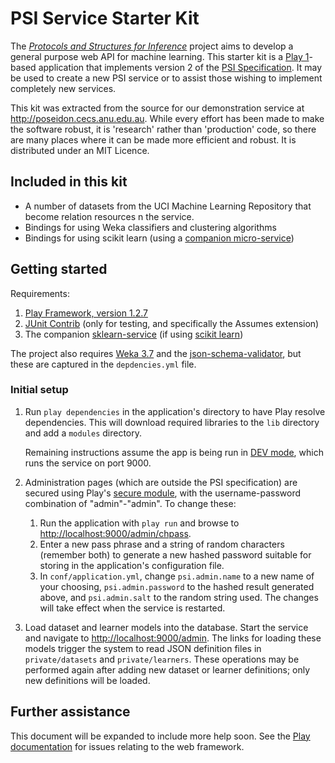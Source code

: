 # PSI Service Starter Kit

The [_Protocols and Structures for Inference_](http://psi.cecs.anu.edu.au) project aims to develop a general purpose web API for machine learning. This starter kit is a [Play 1](http://www.playframework.com/documentation/1.2.7)-based application that implements version 2 of the [PSI Specification](http://psi.cecs.anu.edu.au/spec). It may be used to create a new PSI service or to assist those wishing to implement completely new services.

This kit was extracted from the source for our demonstration service at <http://poseidon.cecs.anu.edu.au>. While every effort has been made to make the software robust, it is 'research' rather than 'production' code, so there are many places where it can be made more efficient and robust. It is distributed under an MIT Licence.

## Included in this kit

* A number of datasets from the UCI Machine Learning Repository that become relation resources 
n the service.
* Bindings for using Weka classifiers and clustering algorithms
* Bindings for using scikit learn (using a [companion micro-service](https://github.com/psi-project/sklearn-wrapper))

## Getting started

Requirements:

1. [Play Framework, version 1.2.7](http://www.playframework.com/download)
2. [JUnit Contrib](https://github.com/junit-team/junit.contrib) (only for testing, and specifically the Assumes extension)
3. The companion [sklearn-service](https://github.com/psi-project/sklearn-wrapper) (if using [scikit learn](http://scikit-learn.org/stable/)) 

The project also requires [Weka 3.7](http://www.cs.waikato.ac.nz/ml/weka/) and the [json-schema-validator](https://github.com/fge/json-schema-validator), but these are captured in the `depdencies.yml` file.

### Initial setup

1. Run `play dependencies` in the application's directory to have Play resolve dependencies. This will download required libraries to the `lib` directory and add a `modules` directory.

    Remaining instructions assume the app is being run in [DEV mode](http://www.playframework.com/documentation/1.2.7/main#lifecycle), which runs the service on port 9000.
2. Administration pages (which are outside the PSI specification) are secured using Play's [secure module](http://www.playframework.com/documentation/1.2.7/secure), with the username-password combination of "admin"-"admin". To change these:
    1. Run the application with `play run` and browse to <http://localhost:9000/admin/chpass>.
    2. Enter a new pass phrase and a string of random characters (remember both) to generate a new hashed password suitable for storing in the application's configuration file.
    3. In `conf/application.yml`, change `psi.admin.name` to a new name of your choosing, `psi.admin.password` to the hashed result generated above, and `psi.admin.salt` to the random string used. The changes will take effect when the service is restarted.
3. Load dataset and learner models into the database. Start the service and navigate to <http://localhost:9000/admin>. The links for loading these models trigger the system to read JSON definition files in `private/datasets` and `private/learners`. These operations may be performed again after adding new dataset or learner definitions; only new definitions will be loaded.

## Further assistance

This document will be expanded to include more help soon. See the [Play documentation](http://www.playframework.com/documentation/1.2.7) for issues relating to the web framework.
